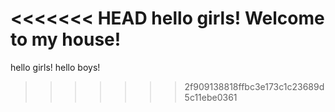 <<<<<<< HEAD
hello girls! Welcome to my house!
=======
hello girls!
hello boys!
>>>>>>> 2f909138818ffbc3e173c1c23689d5c11ebe0361

